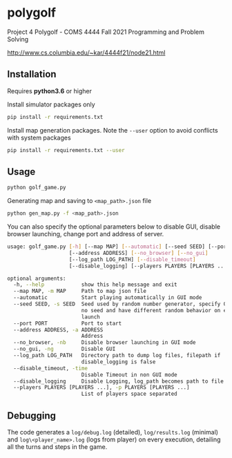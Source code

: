 # polygolf

Project 4 Polygolf - COMS 4444 Fall 2021 Programming and Problem Solving

<http://www.cs.columbia.edu/~kar/4444f21/node21.html>

## Installation

Requires **python3.6** or higher

Install simulator packages only
```bash
pip install -r requirements.txt
```

Install map generation packages. Note the `--user` option to avoid conflicts with system packages
```bash
pip install -r requirements.txt --user
```

## Usage

```bash
python golf_game.py
```

Generating map and saving to `<map_path>.json` file

```bash
python gen_map.py -f <map_path>.json
```

You can also specify the optional parameters below to disable GUI, disable browser launching, change port and address of server.

```bash
usage: golf_game.py [-h] [--map MAP] [--automatic] [--seed SEED] [--port PORT]
                    [--address ADDRESS] [--no_browser] [--no_gui]
                    [--log_path LOG_PATH] [--disable_timeout]
                    [--disable_logging] [--players PLAYERS [PLAYERS ...]]

optional arguments:
  -h, --help            show this help message and exit
  --map MAP, -m MAP     Path to map json file
  --automatic           Start playing automatically in GUI mode
  --seed SEED, -s SEED  Seed used by random number generator, specify 0 to use
                        no seed and have different random behavior on each
                        launch
  --port PORT           Port to start
  --address ADDRESS, -a ADDRESS
                        Address
  --no_browser, -nb     Disable browser launching in GUI mode
  --no_gui, -ng         Disable GUI
  --log_path LOG_PATH   Directory path to dump log files, filepath if
                        disable_logging is false
  --disable_timeout, -time
                        Disable Timeout in non GUI mode
  --disable_logging     Disable Logging, log_path becomes path to file
  --players PLAYERS [PLAYERS ...], -p PLAYERS [PLAYERS ...]
                        List of players space separated
```


## Debugging

The code generates a `log/debug.log` (detailed), `log/results.log` (minimal) and `log\<player_name>.log` (logs from player) on every execution, detailing all the turns and steps in the game.
